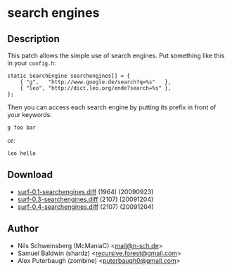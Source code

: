 search engines
==============

Description
-----------

This patch allows the simple use of search engines. Put something
like this in your `config.h`:

	static SearchEngine searchengines[] = {
		{ "g",   "http://www.google.de/search?q=%s"   },
		{ "leo", "http://dict.leo.org/ende?search=%s" },
	};

Then you can access each search engine by putting its prefix in front of your 
keywords:

	g foo bar

or:

	leo hello

Download
--------

* [surf-0.1-searchengines.diff](surf-0.1-searchengines.diff) (1964) (20090923)
* [surf-0.3-searchengines.diff](surf-0.3-searchengines.diff) (2107) (20091204)
* [surf-0.4-searchengines.diff](surf-0.4-searchengines.diff) (2107) (20091204)

Author
------

* Nils Schweinsberg (McManiaC) <[mail@n-sch.de](mailto:mail@n-sch.de)>
* Samuel Baldwin (shardz) <[recursive.forest@gmail.com](mailto:recursive.forest@gmail.com)>
* Alex Puterbaugh (zombine) <[puterbaugh0@gmail.com](mailto:puterbaugh0@gmail.com)>
